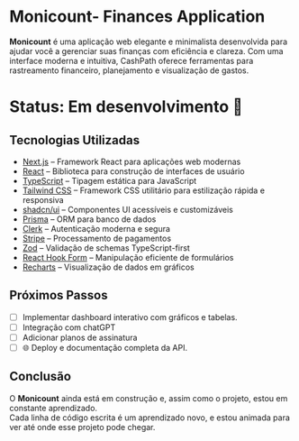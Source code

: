 # Monicount- Finances Application

**Monicount** é uma aplicação web elegante e minimalista desenvolvida para ajudar você a gerenciar suas finanças com eficiência e clareza. Com uma interface moderna e intuitiva, CashPath oferece ferramentas para rastreamento financeiro, planejamento e visualização de gastos.

# Status: Em desenvolvimento 🚧 

## Tecnologias Utilizadas

- [Next.js](https://nextjs.org/) – Framework React para aplicações web modernas  
- [React](https://reactjs.org/) – Biblioteca para construção de interfaces de usuário  
- [TypeScript](https://www.typescriptlang.org/) – Tipagem estática para JavaScript  
- [Tailwind CSS](https://tailwindcss.com/) – Framework CSS utilitário para estilização rápida e responsiva  
- [shadcn/ui](https://ui.shadcn.com/) – Componentes UI acessíveis e customizáveis  
- [Prisma](https://www.prisma.io/) – ORM para banco de dados  
- [Clerk](https://clerk.dev/) – Autenticação moderna e segura  
- [Stripe](https://stripe.com/) – Processamento de pagamentos  
- [Zod](https://zod.dev/) – Validação de schemas TypeScript-first  
- [React Hook Form](https://react-hook-form.com/) – Manipulação eficiente de formulários  
- [Recharts](https://recharts.org/) – Visualização de dados em gráficos  

## Próximos Passos

- [ ] Implementar dashboard interativo com gráficos e tabelas.
- [ ] Integração com chatGPT
- [ ] Adicionar planos de assinatura    
- [ ] 🌐 Deploy e documentação completa da API.  

## Conclusão

O **Monicount** ainda está em construção e, assim como o projeto, estou em constante aprendizado.   
Cada linha de código escrita é um aprendizado novo, e estou animada para ver até onde esse projeto pode chegar.  

